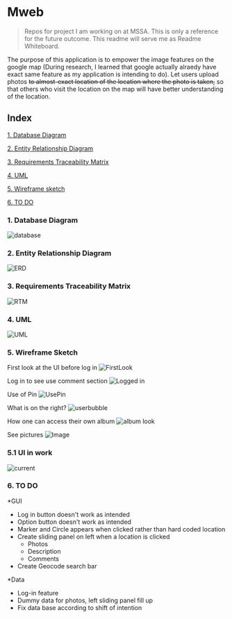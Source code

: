 # Mweb
> Repos for project I am working on at MSSA.  This is only a reference for the future outcome.  This readme will serve me as Readme Whiteboard.

The purpose of this application is to empower the image features on the google map (During research, I learned that google actually alraedy have exact same feature as my application is intending to do).  Let users upload photos ~~to almost-exact location of the location where the photo is taken,~~ so that others who visit the location on the map will have better understanding of the location.

## Index


[1. Database Diagram](#1-database-diagram)

[2. Entity Relationship Diagram](#2-entity-relationship-diagram)

[3. Requirements Traceability Matrix](#3-requirements-traceabiltiy-matrix)

[4. UML](#4-uml)

[5. Wireframe sketch](#5-wireframe-sketch)

[6. TO DO](#6-to-do)

### 1. Database Diagram
![database](https://i.imgur.com/z5mGIAY.jpg)

### 2. Entity Relationship Diagram
![ERD](https://i.imgur.com/Xiyfv0E.png)

### 3. Requirements Traceability Matrix
![RTM](https://i.imgur.com/PvkbOt7.jpg)

### 4. UML
![UML](https://i.imgur.com/kPPjKds.jpg)

### 5. Wireframe Sketch
First look at the UI before log in
![FirstLook](https://i.imgur.com/0aeOKFV.jpg)

Log in to see use comment section
![Logged in](https://i.imgur.com/CzdQwAh.jpg)

Use of Pin
![UsePin](https://i.imgur.com/WtI5xJp.jpg)

What is on the right?
![userbubble](https://i.imgur.com/cfVyGdU.jpg)

How one can access their own album
![album look](https://i.imgur.com/DpyYMBr.jpg)

See pictures
![Image](https://i.imgur.com/TCvIXda.jpg)

### 5.1 UI in work
![current](https://i.imgur.com/9KrmX9M.jpg)

### 6. TO DO
*GUI
  * Log in button doesn't work as intended
  * Option button doesn't work as intended
  * Marker and Circle appears when clicked rather than hard coded location
  * Create sliding panel on left when a location is clicked
    * Photos
    * Description
    * Comments
  * Create Geocode search bar
    
*Data
  * Log-in feature
  * Dummy data for photos, left sliding panel fill up
  * Fix data base according to shift of intention
